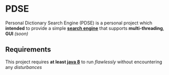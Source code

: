 # PDSE

Personal Dictionary Search Engine (PDSE) is a personal project which **intended** to provide a simple **<ins>search engine</ins>** that supports **multi-threading**, **GUI** _(soon)_

## Requirements

This project requires **at least <ins>java 8<ins>** to run _flawlessly_ without encountering any _disturbances_
